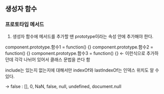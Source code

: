 ## 생성자 함수
### 프로토타입 메서드 
1. 생성자 함수에 메서드를 추가할 땐 prototype이라는 속성 안에 추가해야 한다.


component.prototype.함수1 = function() {} 
component.prototype.함수2 = function() {} 
component.prototype.함수3 = function() {} <- 이런식으로 추가하던데 각각 나뉘어 있어서 클래스 문법을 쓴다 함

include는 있는지 없는지에 대해서만
indexOf와 lastIndexOf는 인덱스 위치도 알 수 있다.

-> false
: [], 0, NaN, false, null, undefined, document.null


